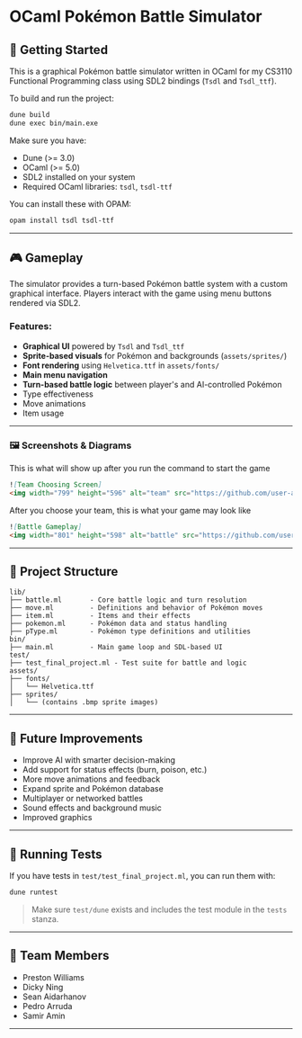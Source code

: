 # OCaml Pokémon Battle Simulator

## 🚀 Getting Started

This is a graphical Pokémon battle simulator written in OCaml for my CS3110 Functional Programming class using SDL2 bindings (`Tsdl` and `Tsdl_ttf`).

To build and run the project:

```sh
dune build
dune exec bin/main.exe
```

Make sure you have:
- Dune (>= 3.0)
- OCaml (>= 5.0)
- SDL2 installed on your system
- Required OCaml libraries: `tsdl`, `tsdl-ttf`

You can install these with OPAM:

```sh
opam install tsdl tsdl-ttf
```

---

## 🎮 Gameplay

The simulator provides a turn-based Pokémon battle system with a custom graphical interface. Players interact with the game using menu buttons rendered via SDL2.

### Features:
- **Graphical UI** powered by `Tsdl` and `Tsdl_ttf`
- **Sprite-based visuals** for Pokémon and backgrounds (`assets/sprites/`)
- **Font rendering** using `Helvetica.ttf` in `assets/fonts/`
- **Main menu navigation**
- **Turn-based battle logic** between player's and AI-controlled Pokémon
- Type effectiveness
- Move animations
- Item usage

---

### 🖼️ Screenshots & Diagrams

<!-- To add an image or gif of the gameplay, use the following Markdown syntax: -->

This is what will show up after you run the command to start the game

```md
![Team Choosing Screen]
<img width="799" height="596" alt="team" src="https://github.com/user-attachments/assets/307edd01-5671-4459-a2f7-bd81a3b8b9f8" />
```

After you choose your team, this is what your game may look like

```md
![Battle Gameplay]
<img width="801" height="598" alt="battle" src="https://github.com/user-attachments/assets/858ecc4d-cd9b-4f95-b45f-0c801ecb1a2f" />
```

---

## 🧱 Project Structure

```
lib/
├── battle.ml       - Core battle logic and turn resolution
├── move.ml         - Definitions and behavior of Pokémon moves
├── item.ml         - Items and their effects
├── pokemon.ml      - Pokémon data and status handling
├── pType.ml        - Pokémon type definitions and utilities
bin/
├── main.ml         - Main game loop and SDL-based UI
test/
├── test_final_project.ml - Test suite for battle and logic
assets/
├── fonts/
│   └── Helvetica.ttf
├── sprites/
│   └── (contains .bmp sprite images)
```

---


## 🚧 Future Improvements

- Improve AI with smarter decision-making
- Add support for status effects (burn, poison, etc.)
- More move animations and feedback
- Expand sprite and Pokémon database
- Multiplayer or networked battles
- Sound effects and background music
- Improved graphics

---

## 🧪 Running Tests

If you have tests in `test/test_final_project.ml`, you can run them with:

```sh
dune runtest
```

> Make sure `test/dune` exists and includes the test module in the `tests` stanza.

---

## 👥 Team Members

- Preston Williams
- Dicky Ning
- Sean Aidarhanov
- Pedro Arruda
- Samir Amin

---

